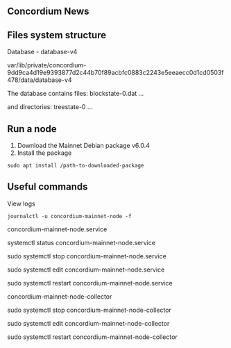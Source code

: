 
## Concordium News



## **Files system structure**

Database - database-v4

var/lib/private/concordium-9dd9ca4d19e9393877d2c44b70f89acbfc0883c2243e5eeaecc0d1cd0503f478/data/database-v4

The database contains files: blockstate-0.dat ... 

and directories:  treestate-0 ...

## **Run a node**

1. Download the Mainnet Debian package  v6.0.4
2. Install the package
```
sudo apt install /path-to-downloaded-package
```

## **Useful commands**

View logs
```
journalctl -u concordium-mainnet-node -f
```
concordium-mainnet-node.service

systemctl status concordium-mainnet-node.service

sudo systemctl stop concordium-mainnet-node.service

sudo systemctl edit concordium-mainnet-node.service

sudo systemctl restart concordium-mainnet-node.service



concordium-mainnet-node-collector

sudo systemctl stop concordium-mainnet-node-collector

sudo systemctl edit concordium-mainnet-node-collector

sudo systemctl restart concordium-mainnet-node-collector
